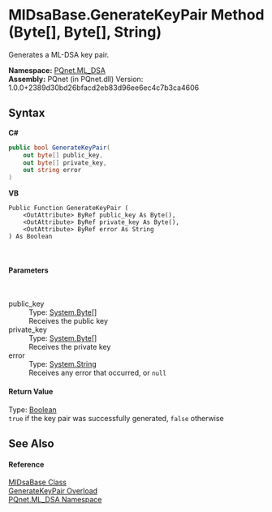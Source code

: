 # MlDsaBase.GenerateKeyPair Method (Byte[], Byte[], String)
 

Generates a ML-DSA key pair.

**Namespace:**&nbsp;<a href="098c2ae7-a283-47c8-9739-d51bf939ff87">PQnet.ML_DSA</a><br />**Assembly:**&nbsp;PQnet (in PQnet.dll) Version: 1.0.0+2389d30bd26bfacd2eb83d96ee6ec4c7b3ca4606

## Syntax

**C#**<br />
``` C#
public bool GenerateKeyPair(
	out byte[] public_key,
	out byte[] private_key,
	out string error
)
```

**VB**<br />
``` VB
Public Function GenerateKeyPair ( 
	<OutAttribute> ByRef public_key As Byte(),
	<OutAttribute> ByRef private_key As Byte(),
	<OutAttribute> ByRef error As String
) As Boolean
```

<br />

#### Parameters
&nbsp;<dl><dt>public_key</dt><dd>Type: <a href="https://docs.microsoft.com/dotnet/api/system.byte" target="_blank" rel="noopener noreferrer">System.Byte</a>[]<br />Receives the public key</dd><dt>private_key</dt><dd>Type: <a href="https://docs.microsoft.com/dotnet/api/system.byte" target="_blank" rel="noopener noreferrer">System.Byte</a>[]<br />Receives the private key</dd><dt>error</dt><dd>Type: <a href="https://docs.microsoft.com/dotnet/api/system.string" target="_blank" rel="noopener noreferrer">System.String</a><br />Receives any error that occurred, or `null`</dd></dl>

#### Return Value
Type: <a href="https://docs.microsoft.com/dotnet/api/system.boolean" target="_blank" rel="noopener noreferrer">Boolean</a><br />`true` if the key pair was successfully generated, `false` otherwise

## See Also


#### Reference
<a href="b2a29346-3a61-825e-11a9-d60bef35c1fb">MlDsaBase Class</a><br /><a href="e92d47f0-6a40-723e-a345-14f8b5f16951">GenerateKeyPair Overload</a><br /><a href="098c2ae7-a283-47c8-9739-d51bf939ff87">PQnet.ML_DSA Namespace</a><br />